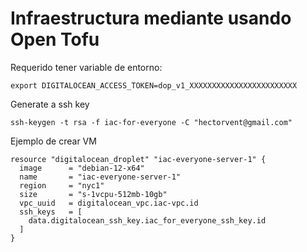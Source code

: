 # Infraestructura mediante usando Open Tofu

Requerido tener variable de entorno:
```shell
export DIGITALOCEAN_ACCESS_TOKEN=dop_v1_XXXXXXXXXXXXXXXXXXXXXXXX
```

Generate a ssh key 
```shell
ssh-keygen -t rsa -f iac-for-everyone -C "hectorvent@gmail.com"
```


Ejemplo de crear VM
```
resource "digitalocean_droplet" "iac-everyone-server-1" {
  image      = "debian-12-x64"
  name       = "iac-everyone-server-1"
  region     = "nyc1"
  size       = "s-1vcpu-512mb-10gb"
  vpc_uuid   = digitalocean_vpc.iac-vpc.id
  ssh_keys   = [
    data.digitalocean_ssh_key.iac_for_everyone_ssh_key.id
  ]
}
```
